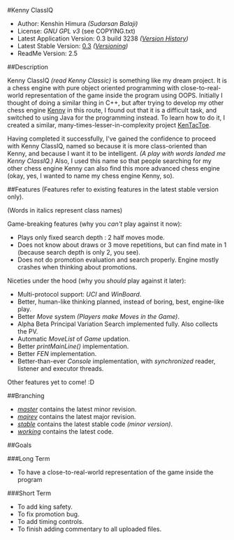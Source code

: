 #Kenny ClassIQ
* Author: Kenshin Himura *(Sudarsan Balaji)*
* License: *GNU GPL v3* (see COPYING.txt)
* Latest Application Version: 0.3 build 3238 *([Version History](Version%20History.md#version-history))*
* Latest Stable Version: [0.3](https://www.sourceforge.net/projects/kennyclassiq)
*([Versioning](Versioning.md#versioning))*
* ReadMe Version: 2.5

##Description

Kenny ClassIQ *(read Kenny Classic)* is something like my dream project. It is a chess engine with pure object oriented programming with close-to-real-world representation of the game inside the program using OOPS. Initially I thought of doing a similar thing in C++, but after trying to develop my other chess engine [Kenny](https://www.github.com/kenshinthebattosai/Kenny) in this route, I found out that it is a difficult task, and switched to using Java for the programming instead. To learn how to do it, I created a similar, many-times-lesser-in-complexity project [KenTacToe](https://www.github.com/kenshinthebattosai/KenTacToe).

Having completed it successfully, I've gained the confidence to proceed with Kenny ClassIQ, named so because it is more class-oriented than Kenny, and because I want it to be intelligent. *(A play with words landed me Kenny ClassIQ.)* Also, I used this name so that people searching for my other chess engine Kenny can also find this more advanced chess engine (okay, yes, I wanted to name my chess engine Kenny, so).

##Features
(Features refer to existing features in the latest stable version only).

(Words in italics represent class names)

Game-breaking features (why you *can't* play against it now):

* Plays only fixed search depth : 2 half moves mode.
* Does not know about draws or 3 move repetitions, but can find mate in 1 (because search depth is only 2, you see).
* Does not do promotion evaluation and search properly. Engine mostly crashes when thinking about promotions.

Niceties under the hood (why you *should* play against it later):

* Multi-protocol support: *UCI* and *WinBoard*.
* Better, human-like thinking planned, instead of boring, best, engine-like play.
* Better *Move* system *(Players make Moves in the Game)*.
* Alpha Beta Principal Variation Search implemented fully. Also collects the PV.
* Automatic *MoveList* of *Game* updation.
* Better *printMainLine()* implementation.
* Better *FEN* implementation.
* Better-than-ever *Console* implementation, with *synchronized* reader, listener and executor threads.

Other features yet to come! :D

##Branching
* *[master](https://github.com/kenshinthebattosai/KennyClassIQ)* contains the latest minor revision.
* *[majrev](https://github.com/kenshinthebattosai/KennyClassIQ/tree/majrev)* contains the latest major revision.
* *[stable](https://github.com/kenshinthebattosai/KennyClassIQ/tree/stable)* contains the latest stable code *(minor version)*.
* *[working](https://github.com/kenshinthebattosai/KennyClassIQ/tree/minrev)* contains the latest code.

##Goals

###Long Term
* To have a close-to-real-world representation of the game inside the program

###Short Term
* To add king safety.
* To fix promotion bug.
* To add timing controls.
* To finish adding commentary to all uploaded files.